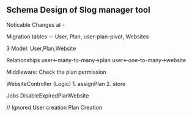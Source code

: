 ## Schema Design of Slog manager tool 

Noticable Changes at -

Migration tables --
    User, Plan, user-plan-pivot, Websites

3 Model:
    User,Plan,Website

Relationships 
    user<-many-to-many->plan
    user<-one-to-many->website

Middleware:
    Check the plan permission 

WebsiteController (Logic)
    1. assignPlan
    2. store 

Jobs
    DisableExpiredPlanWebsite


// Ignored
User creation
Plan Creation 

